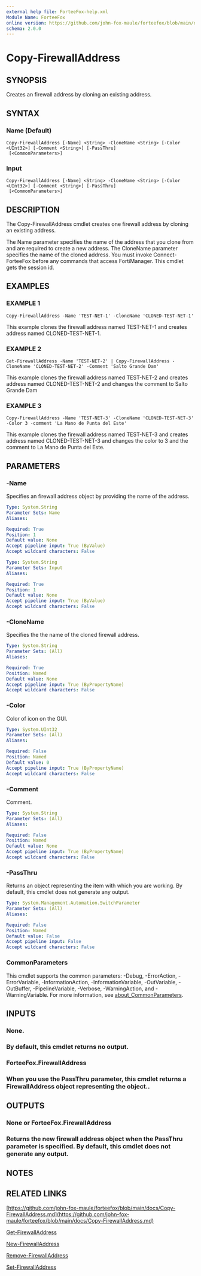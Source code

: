 ```yaml
---
external help file: ForteeFox-help.xml
Module Name: ForteeFox
online version: https://github.com/john-fox-maule/forteefox/blob/main/docs/Copy-FirewallAddress.md
schema: 2.0.0
---
```


# Copy-FirewallAddress

## SYNOPSIS
Creates an firewall address by cloning an existing address.

## SYNTAX

### Name (Default)
```
Copy-FirewallAddress [-Name] <String> -CloneName <String> [-Color <UInt32>] [-Comment <String>] [-PassThru]
 [<CommonParameters>]
```

### Input
```
Copy-FirewallAddress [-Name] <String> -CloneName <String> [-Color <UInt32>] [-Comment <String>] [-PassThru]
 [<CommonParameters>]
```

## DESCRIPTION
The Copy-FirewallAddress cmdlet creates one firewall address by cloning an existing address.

The Name parameter specifies the name of the address that you clone from and are required to create a new address.
The CloneName parameter specifies the name of the cloned address.
You must invoke Connect-ForteeFox before any commands
that access FortiManager.
This cmdlet gets the session id.

## EXAMPLES

### EXAMPLE 1
```
Copy-FirewallAddress -Name 'TEST-NET-1' -CloneName 'CLONED-TEST-NET-1'
```

This example clones the firewall address named TEST-NET-1 and creates address named CLONED-TEST-NET-1.

### EXAMPLE 2
```
Get-FirewallAddress -Name 'TEST-NET-2' | Copy-FirewallAddress -CloneName 'CLONED-TEST-NET-2' -Comment 'Salto Grande Dam'
```

This example clones the firewall address named TEST-NET-2 and creates address named CLONED-TEST-NET-2 and changes the comment to Salto Grande Dam

### EXAMPLE 3
```
Copy-FirewallAddress -Name 'TEST-NET-3' -CloneName 'CLONED-TEST-NET-3' -Color 3 -comment 'La Mano de Punta del Este'
```

This example clones the firewall address named TEST-NET-3 and creates address named CLONED-TEST-NET-3 and changes the color to 3 and the comment to La Mano de Punta del Este.

## PARAMETERS

### -Name
Specifies an firewall address object by providing the name of the address.

```yaml
Type: System.String
Parameter Sets: Name
Aliases:

Required: True
Position: 1
Default value: None
Accept pipeline input: True (ByValue)
Accept wildcard characters: False
```

```yaml
Type: System.String
Parameter Sets: Input
Aliases:

Required: True
Position: 1
Default value: None
Accept pipeline input: True (ByValue)
Accept wildcard characters: False
```

### -CloneName
Specifies the the name of the cloned firewall address.

```yaml
Type: System.String
Parameter Sets: (All)
Aliases:

Required: True
Position: Named
Default value: None
Accept pipeline input: True (ByPropertyName)
Accept wildcard characters: False
```

### -Color
Color of icon on the GUI.

```yaml
Type: System.UInt32
Parameter Sets: (All)
Aliases:

Required: False
Position: Named
Default value: 0
Accept pipeline input: True (ByPropertyName)
Accept wildcard characters: False
```

### -Comment
Comment.

```yaml
Type: System.String
Parameter Sets: (All)
Aliases:

Required: False
Position: Named
Default value: None
Accept pipeline input: True (ByPropertyName)
Accept wildcard characters: False
```

### -PassThru
Returns an object representing the item with which you are working.
By default, this cmdlet does not generate any output.

```yaml
Type: System.Management.Automation.SwitchParameter
Parameter Sets: (All)
Aliases:

Required: False
Position: Named
Default value: False
Accept pipeline input: False
Accept wildcard characters: False
```

### CommonParameters
This cmdlet supports the common parameters: -Debug, -ErrorAction, -ErrorVariable, -InformationAction, -InformationVariable, -OutVariable, -OutBuffer, -PipelineVariable, -Verbose, -WarningAction, and -WarningVariable. For more information, see [about_CommonParameters](http://go.microsoft.com/fwlink/?LinkID=113216).

## INPUTS

### None.
### By default, this cmdlet returns no output.
### ForteeFox.FirewallAddress
### When you use the PassThru parameter, this cmdlet returns a FirewallAddress object representing the object..
## OUTPUTS

### None or ForteeFox.FirewallAddress
### Returns the new firewall address object when the PassThru parameter is specified. By default, this cmdlet does not generate any output.
## NOTES

## RELATED LINKS

[https://github.com/john-fox-maule/forteefox/blob/main/docs/Copy-FirewallAddress.md](https://github.com/john-fox-maule/forteefox/blob/main/docs/Copy-FirewallAddress.md)

[Get-FirewallAddress]()

[New-FirewallAddress]()

[Remove-FirewallAddress]()

[Set-FirewallAddress]()

